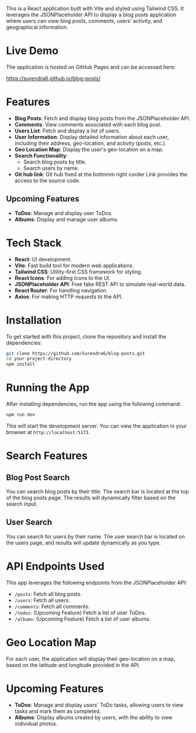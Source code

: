 This is a React application built with Vite and styled using Tailwind CSS. It leverages the JSONPlaceholder API to display a blog posts application where users can view blog posts, comments, users' activity, and geographical information.

# Live Demo
The application is hosted on GitHub Pages and can be accessed here:

https://surendra6.github.io/blog-posts/

# Features

- **Blog Posts**: Fetch and display blog posts from the JSONPlaceholder API.
- **Comments**: View comments associated with each blog post.
- **Users List**: Fetch and display a list of users.
- **User Information**: Display detailed information about each user, including their address, geo-location, and activity (posts, etc.).
- **Geo Location Map**: Display the user's geo-location on a map.
- **Search Functionality**:
    - Search blog posts by title.
    - Search users by name.
- **Git hub link**: Git hub fixed at the bottomm right corder Link provides the access to the source code.

## Upcoming Features

- **ToDos**: Manage and display user ToDos.
- **Albums**: Display and manage user albums.

# Tech Stack

- **React**: UI development.
- **Vite**: Fast build tool for modern web applications.
- **Tailwind CSS**: Utility-first CSS framework for styling.
- **React Icons**: For adding icons to the UI.
- **JSONPlaceholder API**: Free fake REST API to simulate real-world data.
- **React Router**: For handling navigation.
- **Axios**: For making HTTP requests to the API.

# Installation

To get started with this project, clone the repository and install the dependencies:

```bash
git clone https://github.com/Surendra6/blog-posts.git
cd your-project-directory
npm install
```

# Running the App

After installing dependencies, run the app using the following command:

```bash
npm run dev
```

This will start the development server. You can view the application in your browser at `http://localhost:5173`.

# Search Features

## Blog Post Search

You can search blog posts by their title. The search bar is located at the top of the blog posts page. The results will dynamically filter based on the search input.

## User Search

You can search for users by their name. The user search bar is located on the users page, and results will update dynamically as you type.

# API Endpoints Used

This app leverages the following endpoints from the JSONPlaceholder API:

- `/posts`: Fetch all blog posts.
- `/users`: Fetch all users.
- `/comments`: Fetch all comments.
- `/todos`: (Upcoming Feature) Fetch a list of user ToDos.
- `/albums`: (Upcoming Feature) Fetch a list of user albums.

# Geo Location Map

For each user, the application will display their geo-location on a map, based on the latitude and longitude provided in the API.

# Upcoming Features

- **ToDos**: Manage and display users' ToDo tasks, allowing users to view tasks and mark them as completed.
- **Albums**: Display albums created by users, with the ability to view individual photos.